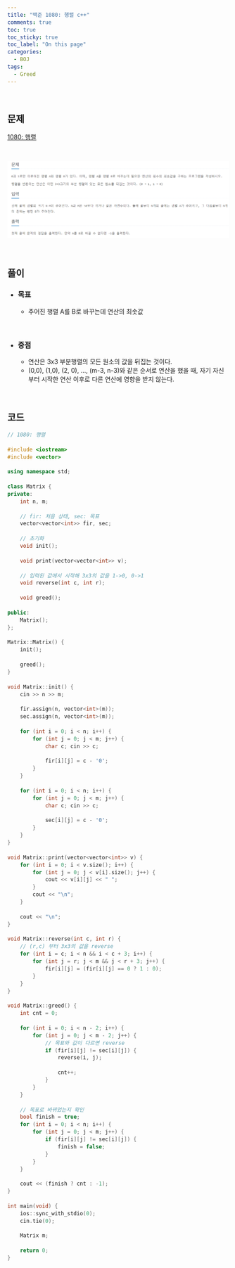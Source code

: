 ```yaml
---
title: "백준 1080: 행렬 c++"
comments: true
toc: true
toc_sticky: true
toc_label: "On this page"
categories:
  - BOJ
tags:
  - Greed
---
```


<br>

## **문제**

[1080: 행렬](https://www.acmicpc.net/problem/1080)

<br>

![](https://github.com/ljh37694/ljh37694.github.io/blob/main/_captures/Baekjoon1080.PNG?raw=true)

<br>

## **풀이**
* ### **목표**
  * 주어진 행렬 A를 B로 바꾸는데 연산의 최솟값

<br>

* ### **중점**
  * 연산은 3x3 부분행렬의 모든 원소의 값을 뒤집는 것이다.
  * (0,0), (1,0), (2, 0), ..., (m-3, n-3)와 같은 순서로 연산을 했을 때, 자기 자신부터 시작한 연산 이후로 다른 연산에 영향을 받지 않는다.

<br>

## **코드**
``` c++
// 1080: 행렬

#include <iostream>
#include <vector>

using namespace std;

class Matrix {
private:
	int n, m;

	// fir: 처음 상태, sec: 목표
	vector<vector<int>> fir, sec;

	// 초기화
	void init();

	void print(vector<vector<int>> v);

	// 입력된 값에서 시작해 3x3의 값을 1->0, 0->1
	void reverse(int c, int r);

	void greed();

public:
	Matrix();
};

Matrix::Matrix() {
	init();

	greed();
}

void Matrix::init() {
	cin >> n >> m;

	fir.assign(n, vector<int>(m));
	sec.assign(n, vector<int>(m));

	for (int i = 0; i < n; i++) {
		for (int j = 0; j < m; j++) {
			char c; cin >> c;

			fir[i][j] = c - '0';
		}
	}

	for (int i = 0; i < n; i++) {
		for (int j = 0; j < m; j++) {
			char c; cin >> c;

			sec[i][j] = c - '0';
		}
	}
}

void Matrix::print(vector<vector<int>> v) {
	for (int i = 0; i < v.size(); i++) {
		for (int j = 0; j < v[i].size(); j++) {
			cout << v[i][j] << " ";
		}
		cout << "\n";
	}

	cout << "\n";
}

void Matrix::reverse(int c, int r) {
	// (r,c) 부터 3x3의 값을 reverse
	for (int i = c; i < n && i < c + 3; i++) {
		for (int j = r; j < m && j < r + 3; j++) {
			fir[i][j] = (fir[i][j] == 0 ? 1 : 0);
		}
	}
}

void Matrix::greed() {
	int cnt = 0;

	for (int i = 0; i < n - 2; i++) {
		for (int j = 0; j < m - 2; j++) {
			// 목표와 값이 다르면 reverse
			if (fir[i][j] != sec[i][j]) {
				reverse(i, j);

				cnt++;
			}
		}
	}

	// 목표로 바뀌었는지 확인
	bool finish = true;
	for (int i = 0; i < n; i++) {
		for (int j = 0; j < m; j++) {
			if (fir[i][j] != sec[i][j]) {
				finish = false;
			}
		}
	}

	cout << (finish ? cnt : -1);
}

int main(void) {
	ios::sync_with_stdio(0);
	cin.tie(0);

	Matrix m;

	return 0;
}
```
